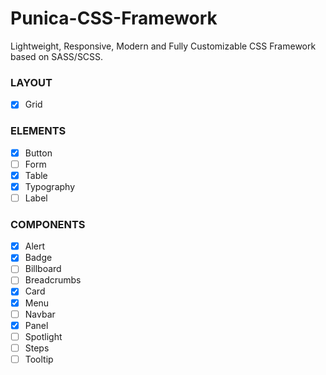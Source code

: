 # Punica-CSS-Framework
Lightweight, Responsive, Modern and Fully Customizable CSS Framework based on SASS/SCSS.

### LAYOUT
- [x] Grid

### ELEMENTS
- [x] Button
- [ ] Form
- [x] Table
- [x] Typography
- [ ] Label

### COMPONENTS
- [x] Alert
- [x] Badge
- [ ] Billboard
- [ ] Breadcrumbs
- [x] Card
- [x] Menu
- [ ] Navbar
- [x] Panel
- [ ] Spotlight
- [ ] Steps
- [ ] Tooltip
